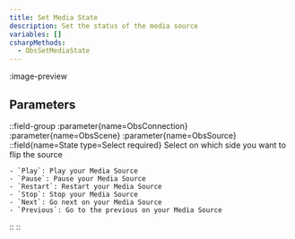 ```yaml
---
title: Set Media State
description: Set the status of the media source
variables: []
csharpMethods:
  - ObsSetMediaState
---
```


:image-preview

## Parameters
::field-group
  :parameter{name=ObsConnection}
  :parameter{name=ObsScene}
  :parameter{name=ObsSource}
  ::field{name=State type=Select required}
    Select on which side you want to flip the source

    - `Play`: Play your Media Source
    - `Pause`: Pause your Media Source
    - `Restart`: Restart your Media Source
    - `Stop`: Stop your Media Source
    - `Next`: Go next on your Media Source
    - `Previous`: Go to the previous on your Media Source
  ::
::